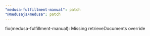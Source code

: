 ```yaml
---
"medusa-fulfillment-manual": patch
"@medusajs/medusa": patch
---
```


fix(medusa-fulfillment-manual): Missing retrieveDocuments override
